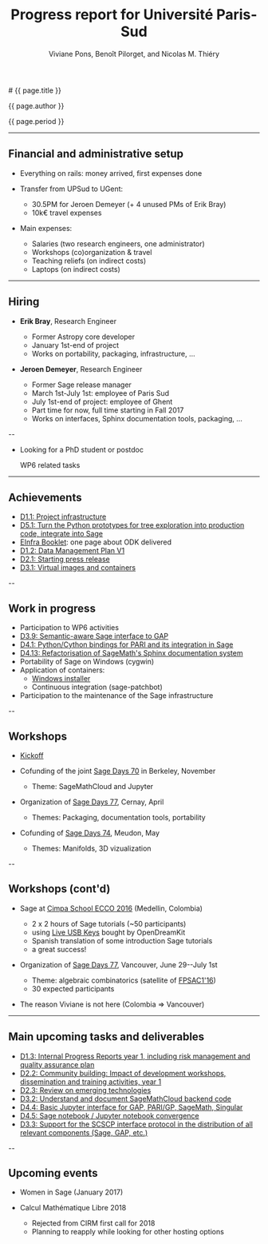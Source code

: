 ﻿---
layout: slides
title: "Progress report for Université Paris-Sud"
theme: white
transition: none
author: Viviane Pons, Benoît Pilorget, and Nicolas M. Thiéry
period: Reporting period from Sept. 2015 to February 2017
---

<section data-markdown data-separator="^---\n" data-separator-vertical="^--\n">
# {{ page.title }}

{{ page.author }}

{{ page.period }}

---

## Financial and administrative setup

- Everything on rails: money arrived, first expenses done

- Transfer from UPSud to UGent:
    - 30.5PM for Jeroen Demeyer (+ 4 unused PMs of Erik Bray)
    - 10k€ travel expenses

- Main expenses:
    - Salaries (two research engineers, one administrator)
    - Workshops (co)organization & travel
    - Teaching reliefs (on indirect costs)
    - Laptops (on indirect costs)

---
## Hiring

-   **Erik Bray**, Research Engineer
    - Former Astropy core developer
    - January 1st-end of project
    - Works on portability, packaging, infrastructure, ...

-   **Jeroen Demeyer**, Research Engineer
    - Former Sage release manager
    - March 1st-July 1st: employee of Paris Sud
    - July 1st-end of project: employee of Ghent
    - Part time for now, full time starting in Fall 2017
    - Works on interfaces, Sphinx documentation tools, packaging, ...

--
- Looking for a PhD student or postdoc

  WP6 related tasks

---
## Achievements

- [D1.1: Project infrastructure](https://github.com/OpenDreamKit/OpenDreamKit/issues/17)
- [D5.1: Turn the Python prototypes for tree exploration into production code, integrate into Sage](https://github.com/OpenDreamKit/OpenDreamKit/issues/107)
- [EInfra Booklet](https://github.com/OpenDreamKit/OpenDreamKit/blob/master/Communication/eInfra-Booklet/ODK.md): one page about ODK delivered
- [D1.2: Data Management Plan V1](https://github.com/OpenDreamKit/OpenDreamKit/issues/18)
- [D2.1: Starting press release](https://github.com/OpenDreamKit/OpenDreamKit/issues/34)
- [D3.1: Virtual images and containers](https://github.com/OpenDreamKit/OpenDreamKit/issues/58)

--
## Work in progress

- Participation to WP6 activities
- [D3.9: Semantic-aware Sage interface to GAP](https://github.com/OpenDreamKit/OpenDreamKit/issues/68)
- [D4.1: Python/Cython bindings for PARI and its integration in Sage](https://github.com/OpenDreamKit/OpenDreamKit/issues/83)
- [D4.13: Refactorisation of SageMath's Sphinx documentation system](https://github.com/OpenDreamKit/OpenDreamKit/issues/87)
- Portability of Sage on Windows (cygwin)
- Application of containers:
  - [Windows installer](https://github.com/sagemath/docker-images/issues/1)
  - Continuous integration (sage-patchbot)
- Participation to the maintenance of the Sage infrastructure

--
## Workshops

- [Kickoff](http://127.0.0.1:4000/2015/09/02/KickoffMeeting/)

- Cofunding of the joint [Sage Days 70](https://wiki.sagemath.org/days70) in Berkeley, November
    - Theme: SageMathCloud and Jupyter

- Organization of [Sage Days 77](https://wiki.sagemath.org/days77), Cernay, April
    - Themes: Packaging, documentation tools, portability

- Cofunding of [Sage Days 74](https://wiki.sagemath.org/days74), Meudon, May
    - Themes: Manifolds, 3D vizualization

--
## Workshops (cont'd)

- Sage at [Cimpa School ECCO 2016](http://ecco2016.combinatoria.co/) (Medellin, Colombia)
    - 2 x 2 hours of Sage tutorials (~50 participants)
    - using [Live USB Keys](http://www.sagemath.org/download-liveusb.html) bought by OpenDreamKit
    - Spanish translation of some introduction Sage tutorials
    - a great success!

- Organization of [Sage Days 77](https://wiki.sagemath.org/days74), Vancouver, June 29--July 1st
    - Theme: algebraic combinatorics (satellite of [FPSAC1'16](https://sites.google.com/site/fpsac2016/))
    - 30 expected participants

- The reason Viviane is not here (Colombia => Vancouver)

---
## Main upcoming tasks and deliverables

- [D1.3: Internal Progress Reports year 1, including risk management and quality assurance plan](https://github.com/OpenDreamKit/OpenDreamKit/issues/#19)
- [D2.2: Community building: Impact of development workshops, dissemination and training activities, year 1](https://github.com/OpenDreamKit/OpenDreamKit/issues/43)
- [D2.3: Review on emerging technologies](https://github.com/OpenDreamKit/OpenDreamKit/issues/43)
- [D3.2: Understand and document SageMathCloud backend code](https://github.com/OpenDreamKit/OpenDreamKit/issues/61)
- [D4.4: Basic Jupyter interface for GAP, PARI/GP, SageMath, Singular](https://github.com/OpenDreamKit/OpenDreamKit/issues/93)
- [D4.5: Sage notebook / Jupyter notebook convergence](https://github.com/OpenDreamKit/OpenDreamKit/issues/94)
- [D3.3: Support for the SCSCP interface protocol in the distribution of all relevant components (Sage, GAP, etc.)](https://github.com/OpenDreamKit/OpenDreamKit/issues/62)

--
## Upcoming events

- Women in Sage (January 2017)

- Calcul Mathématique Libre 2018
    - Rejected from CIRM first call for 2018
    - Planning to reapply while looking for other hosting options

</section>
